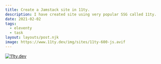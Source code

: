 ```yaml
---
title: Create a Jamstack site in 11ty.
description: I have created site using very popular SSG called 11ty.
date: 2021-02-02
tags:
  - eleventy
  - task
layout: layouts/post.njk
image: https://www.11ty.dev/img/sites/11ty-600-js.avif
---
```


<a href="/">
  <img src="https://www.11ty.dev/img/sites/11ty-600-js.avif" class="img-thumbnail" alt="11ty.dev">
</a>
